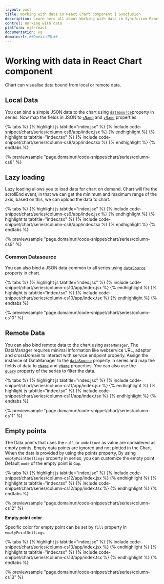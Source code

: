 ```yaml
---
layout: post
title: Working with data in React Chart component | Syncfusion
description: Learn here all about Working with data in Syncfusion React Chart component of Syncfusion Essential JS 2 and more.
control: Working with data 
platform: ej2-react
documentation: ug
domainurl: ##DomainURL##
---
```


<!-- markdownlint-disable MD036 -->

# Working with data in React Chart component

Chart can visualise data bound from local or remote data.

## Local Data

You can bind a simple JSON data to the chart using [`dataSource`](https://ej2.syncfusion.com/react/documentation/api/chart/seriesModel/#datasource)property in series. Now map the fields in JSON to [`xName`](https://ej2.syncfusion.com/react/documentation/api/chart/seriesModel/#xname) and [`yName`](https://ej2.syncfusion.com/react/documentation/api/chart/seriesModel/#yname) properties.

{% tabs %}
{% highlight js tabtitle="index.jsx" %}
{% include code-snippet/chart/series/column-cs8/app/index.jsx %}
{% endhighlight %}
{% highlight ts tabtitle="index.tsx" %}
{% include code-snippet/chart/series/column-cs8/app/index.tsx %}
{% endhighlight %}
{% endtabs %}

 {% previewsample "page.domainurl/code-snippet/chart/series/column-cs8" %}

## Lazy loading

Lazy loading allows you to load data for chart on demand. Chart will fire the scrollEnd event, in that we can get the minimum and maximum range of the axis, based on this, we can upload the data to chart.

{% tabs %}
{% highlight js tabtitle="index.jsx" %}
{% include code-snippet/chart/series/column-cs9/app/index.jsx %}
{% endhighlight %}
{% highlight ts tabtitle="index.tsx" %}
{% include code-snippet/chart/series/column-cs9/app/index.tsx %}
{% endhighlight %}
{% endtabs %}

 {% previewsample "page.domainurl/code-snippet/chart/series/column-cs9" %}

### Common Datasource

You can also bind a JSON data common to all series using  [`dataSource`](https://ej2.syncfusion.com/react/documentation/api/chart/seriesModel/#datasource) property in chart.

{% tabs %}
{% highlight js tabtitle="index.jsx" %}
{% include code-snippet/chart/series/column-cs10/app/index.jsx %}
{% endhighlight %}
{% highlight ts tabtitle="index.tsx" %}
{% include code-snippet/chart/series/column-cs10/app/index.tsx %}
{% endhighlight %}
{% endtabs %}

 {% previewsample "page.domainurl/code-snippet/chart/series/column-cs10" %}

## Remote Data

You can also bind remote data to the chart using `DataManager`. The DataManager requires minimal information like webservice URL, adaptor and crossDomain to interact with service endpoint properly. Assign the instance of DataManager to the [`dataSource`](https://ej2.syncfusion.com/react/documentation/api/chart/seriesModel/#datasource) property in series and map the fields of data to [`xName`](https://ej2.syncfusion.com/react/documentation/api/chart/seriesModel/#xname) and [`yName`](https://ej2.syncfusion.com/react/documentation/api/chart/seriesModel/#yname) properties. You can also use the [`query`](https://ej2.syncfusion.com/react/documentation/api/chart/seriesModel/#query) property of the series to filter the data.

{% tabs %}
{% highlight js tabtitle="index.jsx" %}
{% include code-snippet/chart/series/column-cs11/app/index.jsx %}
{% endhighlight %}
{% highlight ts tabtitle="index.tsx" %}
{% include code-snippet/chart/series/column-cs11/app/index.tsx %}
{% endhighlight %}
{% endtabs %}

 {% previewsample "page.domainurl/code-snippet/chart/series/column-cs11" %}

## Empty points

The Data points that uses the `null` or `undefined` as value are considered as empty points. Empty data points are ignored and not plotted in the Chart. When the data is provided by using the points property, By using `emptyPointSettings` property in series, you can customize the empty point. Default `mode` of the empty point is `Gap`.

{% tabs %}
{% highlight js tabtitle="index.jsx" %}
{% include code-snippet/chart/series/column-cs12/app/index.jsx %}
{% endhighlight %}
{% highlight ts tabtitle="index.tsx" %}
{% include code-snippet/chart/series/column-cs12/app/index.tsx %}
{% endhighlight %}
{% endtabs %}

 {% previewsample "page.domainurl/code-snippet/chart/series/column-cs12" %}

**Empty point color**

Specific color for empty point can be set by `fill` property in `emptyPointSettings`.

{% tabs %}
{% highlight js tabtitle="index.jsx" %}
{% include code-snippet/chart/series/column-cs13/app/index.jsx %}
{% endhighlight %}
{% highlight ts tabtitle="index.tsx" %}
{% include code-snippet/chart/series/column-cs13/app/index.tsx %}
{% endhighlight %}
{% endtabs %}

 {% previewsample "page.domainurl/code-snippet/chart/series/column-cs13" %}
